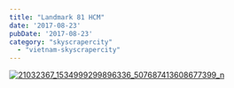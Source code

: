 ```yaml
---
title: "Landmark 81 HCM"
date: '2017-08-23'
pubDate: '2017-08-23'
category: "skyscrapercity"
  - "vietnam-skyscrapercity"
---
```


[![21032367_1534999299896336_507687413608677399_n](http://malparty.fr/wp-content/uploads/2017/08/21032367_1534999299896336_507687413608677399_n.jpg)](http://malparty.fr/wp-content/uploads/2017/08/21032367_1534999299896336_507687413608677399_n.jpg)
